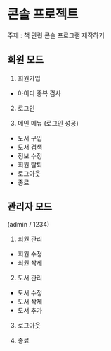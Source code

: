 # 콘솔 프로젝트

주제 : 책 관련 콘솔 프로그램 제작하기

## 회원 모드

1. 회원가입
 - 아이디 중복 검사
 
2. 로그인

3. 메인 메뉴 (로그인 성공)
 - 도서 구입
 - 도서 검색
 - 정보 수정
 - 회원 탈퇴
 - 로그아웃
 - 종료
 
 ## 관리자 모드
 (admin / 1234)
 
 1. 회원 관리
  - 회원 수정
  - 회원 삭제
  
 2. 도서 관리
  - 도서 수정
  - 도서 삭제
  - 도서 추가
  
 3. 로그아웃
 
 4. 종료
